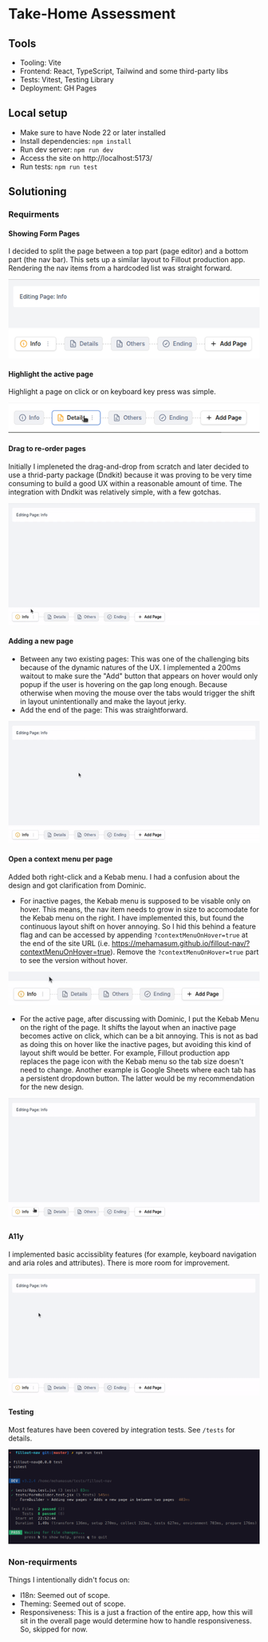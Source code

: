 # Take-Home Assessment

## Tools
- Tooling: Vite
- Frontend: React, TypeScript, Tailwind and some third-party libs
- Tests: Vitest, Testing Library
- Deployment: GH Pages

## Local setup
- Make sure to have Node 22 or later installed
- Install dependencies: `npm install`
- Run dev server: `npm run dev`
- Access the site on http://localhost:5173/
- Run tests: `npm run test`

## Solutioning

### Requirments
#### Showing Form Pages
I decided to split the page between a top part (page editor) and a bottom part (the nav bar). This sets up a similar layout to Fillout production app. Rendering the nav items from a hardcoded list was straight forward.

![Page Editor](./docs/images/0.png)
![Nav Bar](./docs/images/1.png)


#### Highlight the active page
Highlight a page on click or on keyboard key press was simple.

![Activate](./docs/images/2.png)


#### Drag to re-order pages
Initially I impleneted the drag-and-drop from scratch and later decided to use a thrid-party package (Dndkit) because it was proving to be very time consuming to build a good UX within a reasonable amount of time. The integration with Dndkit was relatively simple, with a few gotchas.

![Dragging page](./docs/images/drag.gif)


#### Adding a new page
- Between any two existing pages: This was one of the challenging bits because of the dynamic natures of the UX. I implemented a 200ms waitout to make sure the "Add" button that appears on hover would only popup if the user is hovering on the gap long enough. Because otherwise when moving the mouse over the tabs would trigger the shift in layout unintentionally and make the layout jerky. 
- Add the end of the page: This was straightforward.

![Dragging page](./docs/images/add.gif)

#### Open a context menu per page
Added both right-click and a Kebab menu. I had a confusion about the design and got clarification from Dominic.
  - For inactive pages, the Kebab menu is supposed to be visable only on hover. This means, the nav item needs to grow in size to accomodate for the Kebab menu on the right. I have implemented this, but found the continuous layout shift on hover annoying. So I hid this behind a feature flag and can be accessed by appending `?contextMenuOnHover=true` at the end of the site URL (i.e. https://mehamasum.github.io/fillout-nav/?contextMenuOnHover=true). Remove the `?contextMenuOnHover=true` part to see the version without hover.

![Layout shift on hover](./docs/images/shift.gif)

  
  - For the active page, after discussing with Dominic, I put the Kebab Menu on the right of the page. It shifts the layout when an inactive page becomes active on click, which can be a bit annoying. This is not as bad as doing this on hover like the inactive pages, but avoiding this kind of layout shift would be better. For example, Fillout production app replaces the page icon with the Kebab menu so the tab size doesn't need to change. Another example is Google Sheets where each tab has a persistent dropdown button. The latter would be my recommendation for the new design.

![Context menu](./docs/images/context.gif)


#### A11y

I implemented basic accissiblity features (for example, keyboard navigation and aria roles and attributes). There is more room for improvement.

![A11y](./docs/images/a11y.gif)

#### Testing

Most features have been covered by integration tests.
See `/tests` for details.

![Tests](./docs/images/7.png)

### Non-requirments
Things I intentionally didn't focus on:
- I18n: Seemed out of scope.
- Theming: Seemed out of scope.
- Responsiveness: This is a just a fraction of the entire app, how this will sit in the overall page would determine how to handle responsiveness. So, skipped for now.
